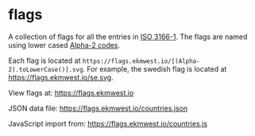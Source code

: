 # flags

A collection of flags for all the entries in [ISO 3166-1](https://en.wikipedia.org/wiki/ISO_3166-1). The flags are named using lower cased [Alpha-2 codes](https://en.wikipedia.org/wiki/ISO_3166-1_alpha-2).

Each flag is located at ```https://flags.ekmwest.io/[(Alpha-2).toLowerCase()].svg```. For example, the swedish flag is located at https://flags.ekmwest.io/se.svg.

View flags at: https://flags.ekmwest.io

JSON data file: https://flags.ekmwest.io/countries.json

JavaScript import from: https://flags.ekmwest.io/countries.js
